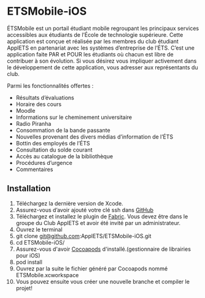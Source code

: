 ETSMobile-iOS
=============
ÉTSMobile est un portail étudiant mobile regroupant les principaux services accessibles aux étudiants de l’École de technologie supérieure. Cette application est conçue et réalisée par les membres du club étudiant ApplETS en partenariat avec les systèmes d’entreprise de l’ÉTS. C’est une application faite PAR et POUR les étudiants où chacun est libre de contribuer à son évolution. Si vous désirez vous impliquer activement dans le développement de cette application, vous adresser aux représentants du club.

Parmi les fonctionnalités offertes :
- Résultats d’évaluations
- Horaire des cours
- Moodle
- Informations sur le cheminement universitaire
- Radio Piranha
- Consommation de la bande passante
- Nouvelles provenant des divers médias d’information de l’ÉTS
- Bottin des employés de l’ÉTS
- Consultation du solde courant
- Accès au catalogue de la bibliothèque
- Procédures d’urgence
- Commentaires

## Installation
1. Téléchargez la dernière version de Xcode.
2. Assurez-vous d’avoir ajouté votre clé ssh dans [GitHub](https://github.com/settings/ssh)
3. Téléchargez et installez le plugin de [Fabric](https://fabric.io/downloads). Vous devez être dans le groupe du Club ApplETS et avoir été invité par un administrateur.
4. Ouvrez le terminal
5. git clone git@github.com:ApplETS/ETSMobile-iOS.git
6. cd ETSMobile-iOS/
7. Assurez-vous d'avoir [Cocoapods](https://guides.cocoapods.org/using/getting-started.html) d'installé.(gestionnaire de librairies pour iOS)
8. pod install
9. Ouvrez par la suite le fichier généré par Cocoapods nommé ETSMobile.xcworkspace
10. Vous pouvez ensuite vous créer une nouvelle branche et compiler le projet!